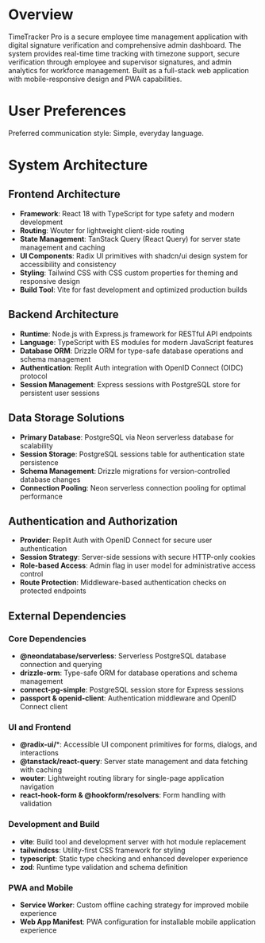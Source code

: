 # Overview

TimeTracker Pro is a secure employee time management application with digital signature verification and comprehensive admin dashboard. The system provides real-time time tracking with timezone support, secure verification through employee and supervisor signatures, and admin analytics for workforce management. Built as a full-stack web application with mobile-responsive design and PWA capabilities.

# User Preferences

Preferred communication style: Simple, everyday language.

# System Architecture

## Frontend Architecture
- **Framework**: React 18 with TypeScript for type safety and modern development
- **Routing**: Wouter for lightweight client-side routing
- **State Management**: TanStack Query (React Query) for server state management and caching
- **UI Components**: Radix UI primitives with shadcn/ui design system for accessibility and consistency
- **Styling**: Tailwind CSS with CSS custom properties for theming and responsive design
- **Build Tool**: Vite for fast development and optimized production builds

## Backend Architecture
- **Runtime**: Node.js with Express.js framework for RESTful API endpoints
- **Language**: TypeScript with ES modules for modern JavaScript features
- **Database ORM**: Drizzle ORM for type-safe database operations and schema management
- **Authentication**: Replit Auth integration with OpenID Connect (OIDC) protocol
- **Session Management**: Express sessions with PostgreSQL store for persistent user sessions

## Data Storage Solutions
- **Primary Database**: PostgreSQL via Neon serverless database for scalability
- **Session Storage**: PostgreSQL sessions table for authentication state persistence
- **Schema Management**: Drizzle migrations for version-controlled database changes
- **Connection Pooling**: Neon serverless connection pooling for optimal performance

## Authentication and Authorization
- **Provider**: Replit Auth with OpenID Connect for secure user authentication
- **Session Strategy**: Server-side sessions with secure HTTP-only cookies
- **Role-based Access**: Admin flag in user model for administrative access control
- **Route Protection**: Middleware-based authentication checks on protected endpoints

## External Dependencies

### Core Dependencies
- **@neondatabase/serverless**: Serverless PostgreSQL database connection and querying
- **drizzle-orm**: Type-safe ORM for database operations and schema management
- **connect-pg-simple**: PostgreSQL session store for Express sessions
- **passport & openid-client**: Authentication middleware and OpenID Connect client

### UI and Frontend
- **@radix-ui/***: Accessible UI component primitives for forms, dialogs, and interactions
- **@tanstack/react-query**: Server state management and data fetching with caching
- **wouter**: Lightweight routing library for single-page application navigation
- **react-hook-form & @hookform/resolvers**: Form handling with validation

### Development and Build
- **vite**: Build tool and development server with hot module replacement
- **tailwindcss**: Utility-first CSS framework for styling
- **typescript**: Static type checking and enhanced developer experience
- **zod**: Runtime type validation and schema definition

### PWA and Mobile
- **Service Worker**: Custom offline caching strategy for improved mobile experience
- **Web App Manifest**: PWA configuration for installable mobile application experience